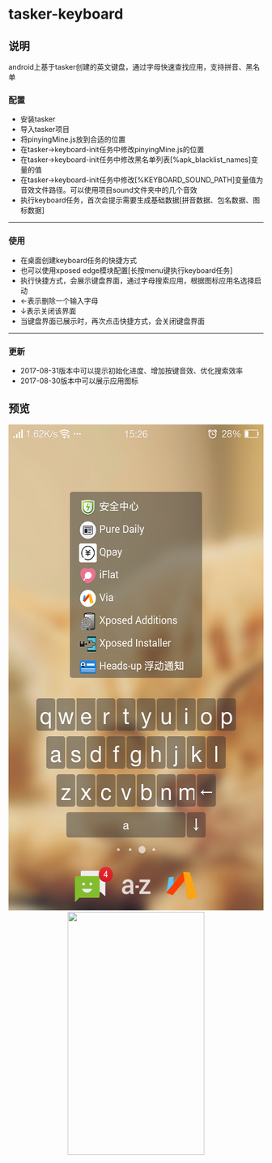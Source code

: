 # tasker-keyboard



## 说明
android上基于tasker创建的英文键盘，通过字母快速查找应用，支持拼音、黑名单
### 配置
* 安装tasker
* 导入tasker项目
* 将pinyingMine.js放到合适的位置
* 在tasker->keyboard-init任务中修改pinyingMine.js的位置
* 在tasker->keyboard-init任务中修改黑名单列表[%apk_blacklist_names]变量的值
* 在tasker->keyboard-init任务中修改[%KEYBOARD_SOUND_PATH]变量值为音效文件路径。可以使用项目sound文件夹中的几个音效
* 执行keyboard任务，首次会提示需要生成基础数据[拼音数据、包名数据、图标数据]

---
### 使用
* 在桌面创建keyboard任务的快捷方式
* 也可以使用xposed edge模块配置[长按menu键执行keyboard任务]
* 执行快捷方式，会展示键盘界面，通过字母搜索应用，根据图标应用名选择启动
* ←表示删除一个输入字母
* ↓表示关闭该界面
* 当键盘界面已展示时，再次点击快捷方式，会关闭键盘界面

---
### 更新
* 2017-08-31版本中可以提示初始化进度、增加按键音效、优化搜索效率
* 2017-08-30版本中可以展示应用图标


## 预览
<div align=center><img height="960" width="540" src="https://github.com/bjc5233/tasker-keyboard/raw/master/resources/demo2.png"/></div>
<div align=center><img height="480" width="270" src="https://github.com/bjc5233/tasker-keyboard/raw/master/resources/demo2.gif"/></div>
